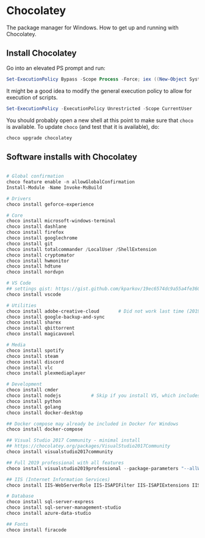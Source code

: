 # Chocolatey

The package manager for Windows. How to get up and running with Chocolatey.

## Install Chocolatey

Go into an elevated PS prompt and run:

```powershell
Set-ExecutionPolicy Bypass -Scope Process -Force; iex ((New-Object System.Net.WebClient).DownloadString('https://chocolatey.org/install.ps1'))
```

It might be a good idea to modify the general execution policy to allow for execution of scripts.

```powershell
Set-ExecutionPolicy -ExecutionPolicy Unrestricted -Scope CurrentUser
```

You should probably open a new shell at this point to make sure that `choco` is available. To update `choco` (and test that it is available), do:

```powershell
choco upgrade chocolatey
```

## Software installs with Chocolatey
```powershell

# Global confirmation
choco feature enable -n allowGlobalConfirmation
Install-Module -Name Invoke-MsBuild

# Drivers
choco install geforce-experience

# Core
choco install microsoft-windows-terminal
choco install dashlane
choco install firefox
choco install googlechrome
choco install git
choco install totalcommander /LocalUser /ShellExtension
choco install cryptomator
choco install hwmonitor
choco install hdtune
choco install nordvpn

# VS Code
## settings gist: https://gist.github.com/kparkov/19ec6574dc9a55a4fe3607a58b6cf398
choco install vscode

# Utilities
choco install adobe-creative-cloud       # Did not work last time (2019-10-27)
choco install google-backup-and-sync
choco install sharex
choco install qbittorrent
choco install magicavoxel

# Media
choco install spotify
choco install steam
choco install discord
choco install vlc
choco install plexmediaplayer

# Development
choco install cmder
choco install nodejs           # Skip if you install VS, which includes this
choco install python
choco install golang
choco install docker-desktop

## Docker compose may already be included in Docker for Windows
choco install docker-compose

## Visual Studio 2017 Community - minimal install
## https://chocolatey.org/packages/VisualStudio2017Community
choco install visualstudio2017community

## Full 2019 professional with all features
choco install visualstudio2019professional --package-parameters "--allWorkloads --includeRecommended --includeOptional --passive"

## IIS (Internet Information Services)
choco install IIS-WebServerRole IIS-ISAPIFilter IIS-ISAPIExtensions IIS-NetFxExtensibility IIS-ASPNET --source WindowsFeatures

# Database
choco install sql-server-express
choco install sql-server-management-studio
choco install azure-data-studio

## Fonts
choco install firacode
```
